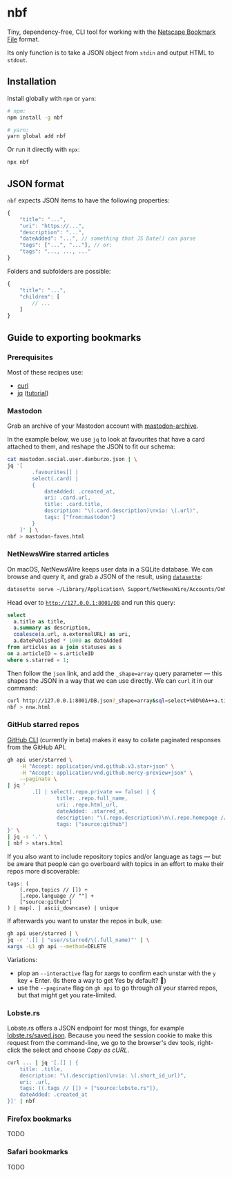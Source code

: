 # nbf

Tiny, dependency-free, CLI tool for working with the [Netscape Bookmark File](https://docs.microsoft.com/en-us/previous-versions/windows/internet-explorer/ie-developer/platform-apis/aa753582(v=vs.85)) format. 

Its only function is to take a JSON object from `stdin` and output HTML to `stdout`.

## Installation

Install globally with `npm` or `yarn`:

```bash
# npm:
npm install -g nbf

# yarn:
yarn global add nbf
```

Or run it directly with `npx`:

```bash
npx nbf
```

## JSON format

`nbf` expects JSON items to have the following properties:

```js
{
	"title": "...",
	"uri": "https://...",
	"description": "...",
	"dateAdded": "...", // something that JS Date() can parse 
	"tags": ["...", "..."], // or:
	"tags": "..., ..., ..."
}
```

Folders and subfolders are possible: 

```js
{
	"title": "...",
	"children": [
		// ...
	]
}
```

## Guide to exporting bookmarks

### Prerequisites

Most of these recipes use: 

* [curl](https://curl.haxx.se/)
* [jq](https://stedolan.github.io/jq/) ([tutorial](
https://programminghistorian.org/en/lessons/json-and-jq))

### Mastodon 

Grab an archive of your Mastodon account with [mastodon-archive](https://github.com/kensanata/mastodon-backup).

In the example below, we use `jq` to look at favourites that have a card attached to them, and reshape the JSON to fit our schema:

```bash
cat mastodon.social.user.danburzo.json | \
jq '[
		.favourites[] | 
		select(.card) | 
		{ 
			dateAdded: .created_at, 
			uri: .card.url, 
			title: .card.title, 
			description: "\(.card.description)\nvia: \(.url)",
			tags: ["from:mastodon"] 
		}
	]' | \
nbf > mastodon-faves.html
```

### NetNewsWire starred articles

On macOS, NetNewsWire keeps user data in a SQLite database. We can browse and query it, and grab a JSON of the result, using [`datasette`](https://github.com/simonw/datasette): 

```bash
datasette serve ~/Library/Application\ Support/NetNewsWire/Accounts/OnMyMac/DB.sqlite3
```

Head over to [`http://127.0.0.1:8001/DB`](http://127.0.0.1:8001/DB) and run this query:

```sql
select 
  a.title as title, 
  a.summary as description, 
  coalesce(a.url, a.externalURL) as uri,
  a.datePublished * 1000 as dateAdded
from articles as a join statuses as s 
on a.articleID = s.articleID 
where s.starred = 1;
```

Then follow the `json` link, and add the `_shape=array` query parameter — this shapes the JSON in a way that we can use directly. We can `curl` it in our command:

```bash
curl http://127.0.0.1:8001/DB.json?_shape=array&sql=select+%0D%0A++a.title+as+title%2C+%0D%0A++a.summary+as+description%2C+%0D%0A++coalesce(a.url%2C+a.externalURL)+as+uri%2C%0D%0A++a.datePublished+*+1000+as+dateAdded%0D%0Afrom+articles+as+a+join+statuses+as+s+%0D%0Aon+a.articleID+%3D+s.articleID+%0D%0Awhere+s.starred+%3D+1%3B -nS | \
nbf > nnw.html
```

### GitHub starred repos

[GitHub CLI](https://cli.github.com/) (currently in beta) makes it easy to collate paginated responses from the GitHub API.

```bash
gh api user/starred \
	-H "Accept: application/vnd.github.v3.star+json" \
	-H "Accept: application/vnd.github.mercy-preview+json" \
	--paginate \
| jq '
        .[] | select(.repo.private == false) | {
                title: .repo.full_name,
                uri: .repo.html_url,
                dateAdded: .starred_at,
                description: "\(.repo.description)\n\(.repo.homepage // "")",
                tags: ["source:github"]
}' \
| jq -s '.' \
| nbf > stars.html
```

If you also want to include repository topics and/or language as tags — but be aware that people can go overboard with topics in an effort to make their repos more discoverable:

```
tags: (
    (.repo.topics // []) +
    [.repo.language // ""] +
    ["source:github"]
) | map(. | ascii_downcase) | unique
``` 

If afterwards you want to unstar the repos in bulk, use:

```bash
gh api user/starred | \
jq -r '.[] | "user/starred/\(.full_name)"' | \
xargs -L1 gh api --method=DELETE
```

Variations: 

* plop an `--interactive` flag for xargs to confirm each unstar with the `y` key + Enter. (Is there a way to get Yes by default? 🤔)
* use the `--paginate` flag on `gh api` to go through *all* your starred repos, but that might get you rate-limited.

### Lobste.rs

Lobste.rs offers a JSON endpoint for most things, for example [lobste.rs/saved.json](https://lobste.rs/saved.json). Because you need the session cookie to make this request from the command-line, we go to the browser's dev tools, right-click the select and choose _Copy as cURL_. 

```bash
curl ... | jq '[.[] | {
	title: .title,
	description: "\(.description)\nvia: \(.short_id_url)",
	uri: .url,
	tags: ((.tags // []) + ["source:lobste.rs"]),
	dateAdded: .created_at
}]' | nbf
```

### Firefox bookmarks

TODO

### Safari bookmarks

TODO
